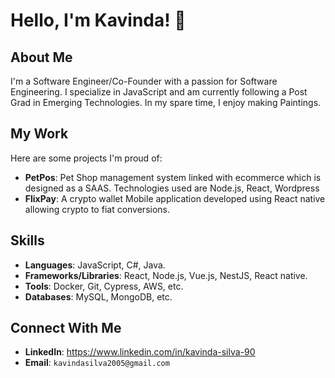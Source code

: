 # Hello, I'm Kavinda! 👋

## About Me
I'm a Software Engineer/Co-Founder with a passion for Software Engineering. I specialize in JavaScript and am currently following a Post Grad in Emerging Technologies. In my spare time, I enjoy making Paintings.

## My Work
Here are some projects I'm proud of:

- **PetPos**: Pet Shop management system linked with ecommerce which is designed as a SAAS. Technologies used are Node.js, React, Wordpress
- **FlixPay**: A crypto wallet Mobile application developed using React native allowing crypto to fiat conversions.

## Skills
- **Languages**: JavaScript, C#, Java.
- **Frameworks/Libraries**: React, Node.js, Vue.js, NestJS, React native.
- **Tools**: Docker, Git, Cypress, AWS, etc.
- **Databases**: MySQL, MongoDB, etc.

## Connect With Me
- **LinkedIn**: https://www.linkedin.com/in/kavinda-silva-90
- **Email**: `kavindasilva2005@gmail.com`



